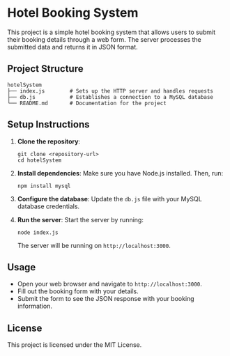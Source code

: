 # Hotel Booking System

This project is a simple hotel booking system that allows users to submit their booking details through a web form. The server processes the submitted data and returns it in JSON format.

## Project Structure

```
hotelSystem
├── index.js        # Sets up the HTTP server and handles requests
├── db.js           # Establishes a connection to a MySQL database
└── README.md       # Documentation for the project
```

## Setup Instructions

1. **Clone the repository**:
   ```
   git clone <repository-url>
   cd hotelSystem
   ```

2. **Install dependencies**:
   Make sure you have Node.js installed. Then, run:
   ```
   npm install mysql
   ```

3. **Configure the database**:
   Update the `db.js` file with your MySQL database credentials.

4. **Run the server**:
   Start the server by running:
   ```
   node index.js
   ```
   The server will be running on `http://localhost:3000`.

## Usage

- Open your web browser and navigate to `http://localhost:3000`.
- Fill out the booking form with your details.
- Submit the form to see the JSON response with your booking information.

## License

This project is licensed under the MIT License.